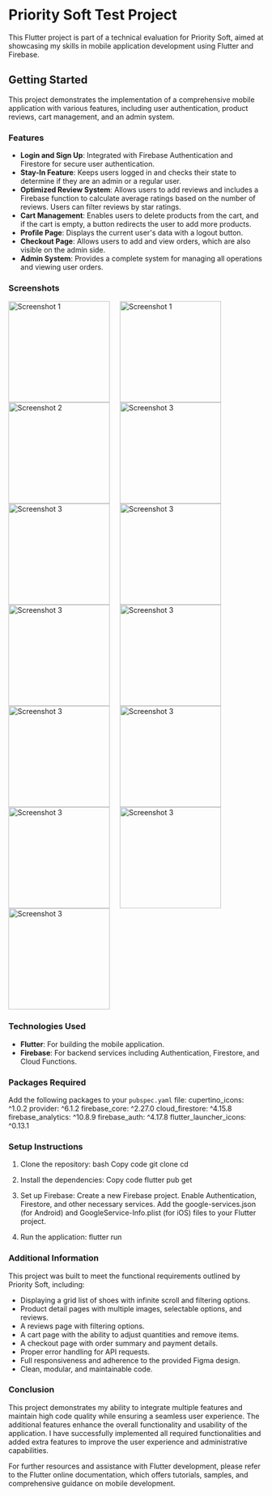 # Priority Soft Test Project

This Flutter project is part of a technical evaluation for Priority Soft, aimed at showcasing my skills in mobile application development using Flutter and Firebase.

## Getting Started

This project demonstrates the implementation of a comprehensive mobile application with various features, including user authentication, product reviews, cart management, and an admin system.

### Features

- **Login and Sign Up**: Integrated with Firebase Authentication and Firestore for secure user authentication.
- **Stay-In Feature**: Keeps users logged in and checks their state to determine if they are an admin or a regular user.
- **Optimized Review System**: Allows users to add reviews and includes a Firebase function to calculate average ratings based on the number of reviews. Users can filter reviews by star ratings.
- **Cart Management**: Enables users to delete products from the cart, and if the cart is empty, a button redirects the user to add more products.
- **Profile Page**: Displays the current user's data with a logout button.
- **Checkout Page**: Allows users to add and view orders, which are also visible on the admin side.
- **Admin System**: Provides a complete system for managing all operations and viewing user orders.

### Screenshots
<div style="display: flex; flex-wrap: wrap;">
  <img src="https://github.com/gaelxxl34/Shoesly/blob/main/assets/Simulator%20Screenshot%20-%20iPhone%2015%20Pro%20Max%20-%202024-06-03%20at%2014.41.05.png" alt="Screenshot 1" width="200" style="margin-right: 20px;">
  <img src="https://github.com/gaelxxl34/Shoesly/blob/main/assets/Simulator%20Screenshot%20-%20iPhone%2015%20Pro%20Max%20-%202024-06-03%20at%2014.41.14.png" alt="Screenshot 1" width="200" style="margin-right: 20px;">
  <img src="https://github.com/gaelxxl34/Shoesly/blob/main/assets/Simulator%20Screenshot%20-%20iPhone%2015%20Pro%20Max%20-%202024-06-03%20at%2014.41.18.png" alt="Screenshot 2" width="200" style="margin-right: 20px;">
  <img src="https://github.com/gaelxxl34/Shoesly/blob/main/assets/Simulator%20Screenshot%20-%20iPhone%2015%20Pro%20Max%20-%202024-06-03%20at%2014.41.23.png" alt="Screenshot 3" width="200" style="margin-right: 20px;">
  <img src="https://github.com/gaelxxl34/Shoesly/blob/main/assets/Simulator%20Screenshot%20-%20iPhone%2015%20Pro%20Max%20-%202024-06-03%20at%2014.42.07.png" alt="Screenshot 3" width="200" style="margin-right: 20px;">
  <img src="https://github.com/gaelxxl34/Shoesly/blob/main/assets/Simulator%20Screenshot%20-%20iPhone%2015%20Pro%20Max%20-%202024-06-03%20at%2014.42.46.png" alt="Screenshot 3" width="200" style="margin-right: 20px;">
  <img src="https://github.com/gaelxxl34/Shoesly/blob/main/assets/Simulator%20Screenshot%20-%20iPhone%2015%20Pro%20Max%20-%202024-06-03%20at%2014.43.10.png" alt="Screenshot 3" width="200" style="margin-right: 20px;">
  <img src="https://github.com/gaelxxl34/Shoesly/blob/main/assets/Simulator%20Screenshot%20-%20iPhone%2015%20Pro%20Max%20-%202024-06-03%20at%2014.43.43.png" alt="Screenshot 3" width="200" style="margin-right: 20px;">
  <img src="https://github.com/gaelxxl34/Shoesly/blob/main/assets/Simulator%20Screenshot%20-%20iPhone%2015%20Pro%20Max%20-%202024-06-03%20at%2014.44.21.png" alt="Screenshot 3" width="200" style="margin-right: 20px;">
  <img src="https://github.com/gaelxxl34/Shoesly/blob/main/assets/Simulator%20Screenshot%20-%20iPhone%2015%20Pro%20Max%20-%202024-06-03%20at%2014.45.40.png" alt="Screenshot 3" width="200" style="margin-right: 20px;">
  <img src="https://github.com/gaelxxl34/Shoesly/blob/main/assets/Simulator%20Screenshot%20-%20iPhone%2015%20Pro%20Max%20-%202024-06-03%20at%2014.45.50.png" alt="Screenshot 3" width="200" style="margin-right: 20px;">
  <img src="https://github.com/gaelxxl34/Shoesly/blob/main/assets/Simulator%20Screenshot%20-%20iPhone%2015%20Pro%20Max%20-%202024-06-03%20at%2014.46.02.png" alt="Screenshot 3" width="200" style="margin-right: 20px;">
  <img src="https://github.com/gaelxxl34/Shoesly/blob/main/assets/Simulator%20Screenshot%20-%20iPhone%2015%20Pro%20Max%20-%202024-06-03%20at%2014.45.44.png" alt="Screenshot 3" width="200" style="margin-right: 20px;">
</div>



### Technologies Used

- **Flutter**: For building the mobile application.
- **Firebase**: For backend services including Authentication, Firestore, and Cloud Functions.

### Packages Required

Add the following packages to your `pubspec.yaml` file:
cupertino_icons: ^1.0.2
provider: ^6.1.2
firebase_core: ^2.27.0
cloud_firestore: ^4.15.8
firebase_analytics: ^10.8.9
firebase_auth: ^4.17.8
flutter_launcher_icons: ^0.13.1

### Setup Instructions
1. Clone the repository:
bash
Copy code
git clone <repository-url>
cd <repository-directory>

2. Install the dependencies:
Copy code
flutter pub get

3. Set up Firebase:
Create a new Firebase project.
Enable Authentication, Firestore, and other necessary services.
Add the google-services.json (for Android) and GoogleService-Info.plist (for iOS) files to your Flutter project.

5. Run the application:
flutter run

### Additional Information
This project was built to meet the functional requirements outlined by Priority Soft, including:

<ul>
  <li>Displaying a grid list of shoes with infinite scroll and filtering options.</li>
  <li>Product detail pages with multiple images, selectable options, and reviews.</li>
  <li>A reviews page with filtering options.</li>
  <li>A cart page with the ability to adjust quantities and remove items.</li>
  <li>A checkout page with order summary and payment details.</li>
  <li>Proper error handling for API requests.</li>
  <li>Full responsiveness and adherence to the provided Figma design.</li>
  <li>Clean, modular, and maintainable code.</li>
</ul>

### Conclusion
This project demonstrates my ability to integrate multiple features and maintain high code quality while ensuring a seamless user experience. The additional features enhance the overall functionality and usability of the application. I have successfully implemented all required functionalities and added extra features to improve the user experience and administrative capabilities.

For further resources and assistance with Flutter development, please refer to the Flutter online documentation, which offers tutorials, samples, and comprehensive guidance on mobile development.

